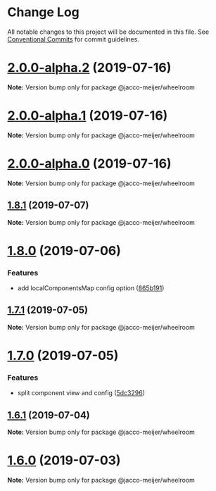 # Change Log

All notable changes to this project will be documented in this file.
See [Conventional Commits](https://conventionalcommits.org) for commit guidelines.

# [2.0.0-alpha.2](https://github.com/jaccomeijer/wheelroom/compare/@jacco-meijer/wheelroom@2.0.0-alpha.1...@jacco-meijer/wheelroom@2.0.0-alpha.2) (2019-07-16)

**Note:** Version bump only for package @jacco-meijer/wheelroom





# [2.0.0-alpha.1](https://github.com/jaccomeijer/wheelroom/compare/@jacco-meijer/wheelroom@2.0.0-alpha.0...@jacco-meijer/wheelroom@2.0.0-alpha.1) (2019-07-16)

**Note:** Version bump only for package @jacco-meijer/wheelroom





# [2.0.0-alpha.0](https://github.com/jaccomeijer/wheelroom/compare/@jacco-meijer/wheelroom@1.8.1...@jacco-meijer/wheelroom@2.0.0-alpha.0) (2019-07-16)

**Note:** Version bump only for package @jacco-meijer/wheelroom





## [1.8.1](https://github.com/jaccomeijer/wheelroom/compare/@jacco-meijer/wheelroom@1.8.0...@jacco-meijer/wheelroom@1.8.1) (2019-07-07)

**Note:** Version bump only for package @jacco-meijer/wheelroom





# [1.8.0](https://github.com/jaccomeijer/wheelroom/compare/@jacco-meijer/wheelroom@1.7.1...@jacco-meijer/wheelroom@1.8.0) (2019-07-06)


### Features

* add localComponentsMap config option ([865b191](https://github.com/jaccomeijer/wheelroom/commit/865b191))





## [1.7.1](https://github.com/jaccomeijer/wheelroom/compare/@jacco-meijer/wheelroom@1.7.0...@jacco-meijer/wheelroom@1.7.1) (2019-07-05)

**Note:** Version bump only for package @jacco-meijer/wheelroom





# [1.7.0](https://github.com/jaccomeijer/wheelroom/compare/@jacco-meijer/wheelroom@1.6.1...@jacco-meijer/wheelroom@1.7.0) (2019-07-05)


### Features

* split component view and config ([5dc3296](https://github.com/jaccomeijer/wheelroom/commit/5dc3296))





## [1.6.1](https://github.com/jaccomeijer/wheelroom/compare/@jacco-meijer/wheelroom@1.6.0...@jacco-meijer/wheelroom@1.6.1) (2019-07-04)

**Note:** Version bump only for package @jacco-meijer/wheelroom





# [1.6.0](https://github.com/jaccomeijer/wheelroom/compare/@jacco-meijer/wheelroom@1.5.7...@jacco-meijer/wheelroom@1.6.0) (2019-07-03)

**Note:** Version bump only for package @jacco-meijer/wheelroom
